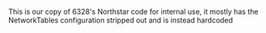 This is our copy of 6328's Northstar code for internal use, it mostly has the NetworkTables configuration stripped out and is instead hardcoded
